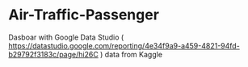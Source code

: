 # Air-Traffic-Passenger
Dasboar with Google Data Studio ( https://datastudio.google.com/reporting/4e34f9a9-a459-4821-94fd-b29792f3183c/page/hi26C ) data from Kaggle
